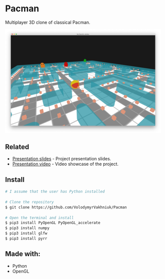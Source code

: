 # Pacman
Multiplayer 3D clone of classical Pacman.

![preview](https://raw.githubusercontent.com/mjstest/orgb5/5e1a92aef9b5b92042b1a9d5e5428efb/pacman.png)

## Related
- [Presentation slides](https://docs.google.com/presentation/d/1707LMlCcuWNO_rAhj0ZZwcw_gRwvyscWCag-se6P1ik/edit?usp=sharing) - Project presentation slides.
- [Presentation video](https://youtu.be/9IkYypi8o9U) - Video showcase of the project.


## Install
``` bash
# I assume that the user has Python installed

# Clone the repository
$ git clone https://github.com/VolodymyrVakhniuk/Pacman

# Open the terminal and install
$ pip3 install PyOpenGL PyOpenGL_accelerate
$ pip3 install numpy
$ pip3 install glfw
$ pip3 install pyrr
```

## Made with:
- Python
- OpenGL
